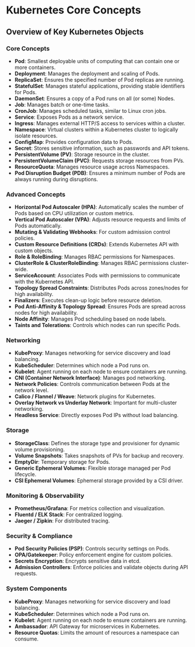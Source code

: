 # Kubernetes Core Concepts
## Overview of Key Kubernetes Objects

### Core Concepts

* **Pod**: Smallest deployable units of computing that can contain one or more containers.
* **Deployment**: Manages the deployment and scaling of Pods.
* **ReplicaSet**: Ensures the specified number of Pod replicas are running.
* **StatefulSet**: Manages stateful applications, providing stable identifiers for Pods.
* **DaemonSet**: Ensures a copy of a Pod runs on all (or some) Nodes.
* **Job**: Manages batch or one-time tasks.
* **CronJob**: Manages scheduled tasks, similar to Linux cron jobs.
* **Service**: Exposes Pods as a network service.
* **Ingress**: Manages external HTTP/S access to services within a cluster.
* **Namespace**: Virtual clusters within a Kubernetes cluster to logically isolate resources.
* **ConfigMap**: Provides configuration data to Pods.
* **Secret**: Stores sensitive information, such as passwords and API tokens.
* **PersistentVolume (PV)**: Storage resource in the cluster.
* **PersistentVolumeClaim (PVC)**: Requests storage resources from PVs.
* **ResourceQuota**: Manages resource usage across Namespaces.
* **Pod Disruption Budget (PDB)**: Ensures a minimum number of Pods are always running during disruptions.

### Advanced Concepts

* **Horizontal Pod Autoscaler (HPA)**: Automatically scales the number of Pods based on CPU utilization or custom metrics.
* **Vertical Pod Autoscaler (VPA)**: Adjusts resource requests and limits of Pods automatically.
* **Mutating & Validating Webhooks**: For custom admission control policies.
* **Custom Resource Definitions (CRDs)**: Extends Kubernetes API with custom objects.
* **Role & RoleBinding**: Manages RBAC permissions for Namespaces.
* **ClusterRole & ClusterRoleBinding**: Manages RBAC permissions cluster-wide.
* **ServiceAccount**: Associates Pods with permissions to communicate with the Kubernetes API.
* **Topology Spread Constraints**: Distributes Pods across zones/nodes for high availability.
* **Finalizers**: Executes clean-up logic before resource deletion.
* **Pod Anti-Affinity & Topology Spread**: Ensures Pods are spread across nodes for high availability.
* **Node Affinity**: Manages Pod scheduling based on node labels.
* **Taints and Tolerations**: Controls which nodes can run specific Pods.

### Networking

* **KubeProxy**: Manages networking for service discovery and load balancing.
* **KubeScheduler**: Determines which node a Pod runs on.
* **Kubelet**: Agent running on each node to ensure containers are running.
* **CNI (Container Network Interface)**: Manages pod networking.
* **Network Policies**: Controls communication between Pods at the network level.
* **Calico / Flannel / Weave**: Network plugins for Kubernetes.
* **Overlay Network vs Underlay Network**: Important for multi-cluster networking.
* **Headless Service**: Directly exposes Pod IPs without load balancing.

### Storage

* **StorageClass**: Defines the storage type and provisioner for dynamic volume provisioning.
* **Volume Snapshots**: Takes snapshots of PVs for backup and recovery.
* **EmptyDir**: Temporary storage for Pods.
* **Generic Ephemeral Volumes**: Flexible storage managed per Pod lifecycle.
* **CSI Ephemeral Volumes**: Ephemeral storage provided by a CSI driver.

### Monitoring & Observability

* **Prometheus/Grafana**: For metrics collection and visualization.
* **Fluentd / ELK Stack**: For centralized logging.
* **Jaeger / Zipkin**: For distributed tracing.

### Security & Compliance

* **Pod Security Policies (PSP)**: Controls security settings on Pods.
* **OPA/Gatekeeper**: Policy enforcement engine for custom policies.
* **Secrets Encryption**: Encrypts sensitive data in etcd.
* **Admission Controllers**: Enforce policies and validate objects during API requests.

### System Components

* **KubeProxy**: Manages networking for service discovery and load balancing.
* **KubeScheduler**: Determines which node a Pod runs on.
* **Kubelet**: Agent running on each node to ensure containers are running.
* **Ambassador**: API Gateway for microservices in Kubernetes.
* **Resource Quotas**: Limits the amount of resources a namespace can consume.
